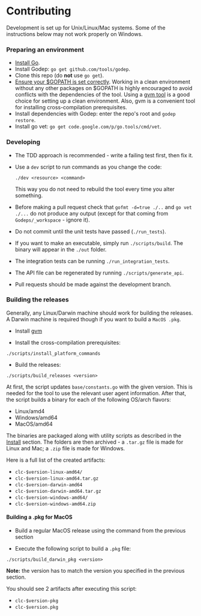 # Contributing

Development is set up for Unix/Linux/Mac systems. Some of the
instructions below may not work properly on Windows.

### Preparing an environment

* [Install Go](https://golang.org/).
* Install Godep: `go get github.com/tools/godep`.
* Clone this repo (do **not** use `go get`).
* [Ensure your $GOPATH is set correctly](http://golang.org/cmd/go/#hdr-GOPATH_environment_variable). Working in a clean environment without any other packages on $GOPATH is highly encouraged to avoid conflicts with the dependencies of the tool. Using a [gvm tool](https://github.com/moovweb/gvm) is a good choice for setting up a clean environment. Also, gvm is a convenient tool for installing cross-compilation prerequisites.
* Install dependencies with Godep: enter the repo's root and `godep restore`.
* Install go vet: `go get code.google.com/p/go.tools/cmd/vet`.

### Developing

* The TDD approach is recommended - write a failing test first, then fix it.

* Use a `dev` script to run commands as you change the code:

    ```
    ./dev <resource> <command>
    ```

  This way you do not need to rebuild the tool every time you alter something.

* Before making a pull request check that `gofmt -d=true ./..` and `go vet ./...` do not produce any output (except for that coming from `Godeps/_workspace` - ignore it).

* Do not commit until the unit tests have passed (`./run_tests`).

* If you want to make an executable, simply run `./scripts/build`. The binary will appear in the `./out` folder.

* The integration tests can be running `./run_integration_tests`.

* The API file can be regenerated by running `./scripts/generate_api`.

* Pull requests should be made against the development branch.

### Building the releases

Generally, any Linux/Darwin machine should work for building the releases. A Darwin machine is required though if you want to build a `MacOS .pkg`.

* Install [gvm](https://github.com/moovweb/gvm)

* Install the cross-compilation prerequisites:

```
./scripts/install_platform_commands
```

* Build the releases:

```
./scripts/build_releases <version>
```

At first, the script updates `base/constants.go` with the given version. This is needed for the tool to use the relevant user agent information. After that, the script builds a binary for each of the following OS/arch flavors:

- Linux/amd4
- Windows/amd64
- MacOS/amd64

The binaries are packaged along with utility scripts as described in the [Install](#install-it) section. The folders are then archived - a `.tar.gz` file is made for Linux and Mac; a `.zip` file is made for Windows.

Here is a full list of the created artifacts:

* `clc-$version-linux-amd64/`
* `clc-$version-linux-amd64.tar.gz`
* `clc-$version-darwin-amd64`
* `clc-$version-darwin-amd64.tar.gz`
* `clc-$version-windows-amd64/`
* `clc-$version-windows-amd64.zip`

#### Building a .pkg for MacOS

* Build a regular MacOS release using the command from the previous section

* Execute the following script to build a `.pkg` file:

```
./scripts/build_darwin_pkg <version>
```

**Note:** the version has to match the version you specified in the previous section.

You should see 2 artifacts after executing this script:

* `clc-$version-pkg`
* `clc-$version.pkg`
